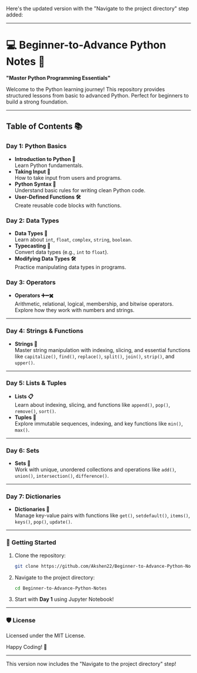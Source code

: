 Here's the updated version with the "Navigate to the project directory" step added:

---

# 💻 Beginner-to-Advance Python Notes 🚀  
**"Master Python Programming Essentials"**

Welcome to the Python learning journey! This repository provides structured lessons from basic to advanced Python. Perfect for beginners to build a strong foundation.

---

## Table of Contents 📚

### **Day 1: Python Basics**
- **Introduction to Python 🐍**  
   Learn Python fundamentals.
- **Taking Input 📝**  
   How to take input from users and programs.
- **Python Syntax 📜**  
   Understand basic rules for writing clean Python code.
- **User-Defined Functions 🛠️**  
   Create reusable code blocks with functions.

### **Day 2: Data Types**
- **Data Types 🔢**  
   Learn about `int`, `float`, `complex`, `string`, `boolean`.
- **Typecasting 🔄**  
   Convert data types (e.g., `int` to `float`).
- **Modifying Data Types 🛠️**  
   Practice manipulating data types in programs.

### **Day 3: Operators**
- **Operators ➕➖✖️**  
   Arithmetic, relational, logical, membership, and bitwise operators.  
   Explore how they work with numbers and strings.

---

### **Day 4: Strings & Functions**
- **Strings 📝**  
   Master string manipulation with indexing, slicing, and essential functions like `capitalize()`, `find()`, `replace()`, `split()`, `join()`, `strip()`, and `upper()`.

---

### **Day 5: Lists & Tuples**
- **Lists 📋**  
   Learn about indexing, slicing, and functions like `append()`, `pop()`, `remove()`, `sort()`.
- **Tuples 🔗**  
   Explore immutable sequences, indexing, and key functions like `min()`, `max()`.

---

### **Day 6: Sets**
- **Sets 🔗**  
   Work with unique, unordered collections and operations like `add()`, `union()`, `intersection()`, `difference()`.

---

### **Day 7: Dictionaries**
- **Dictionaries 🔑**  
   Manage key-value pairs with functions like `get()`, `setdefault()`, `items()`, `keys()`, `pop()`, `update()`.

---

### 🚀 **Getting Started**
1. Clone the repository:
   ```bash
   git clone https://github.com/Akshen22/Beginner-to-Advance-Python-Notes.git
   ```
2. Navigate to the project directory:
   ```bash
   cd Beginner-to-Advance-Python-Notes
   ```
3. Start with **Day 1** using Jupyter Notebook!

---

### 🛡️ **License**
Licensed under the MIT License.

Happy Coding! 🎉

--- 

This version now includes the "Navigate to the project directory" step!

